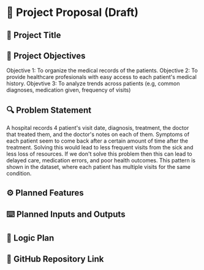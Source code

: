 # 📌 Project Proposal (Draft)

## 📝 Project Title  


## 🎯 Project Objectives  
Objective 1: To organize the medical records of the patients.
Objective 2: To provide healthcare profesionals with easy access to each patient's medical history.
Objevtive 3: To analyze trends across patients (e.g, common diagnoses, medication given, frequency of visits)


## 🔍 Problem Statement  
A hospital records 4 patient's visit date, diagnosis, treatment, the doctor that treated them, and the doctor's notes on each of them. Symptoms of each patient seem to come back after a certain amount of time after the treatment. Solving this would lead to less frequent visits from the sick and less loss of resources. If we don't solve this problem then this can lead to delayed care, medication errors, and poor health outcomes. This pattern is shown in the dataset, where each patient has multiple visits for the same condition.

## ⚙️ Planned Features  


## ⌨️ Planned Inputs and Outputs  


## 🧠 Logic Plan  


## 📂 GitHub Repository Link  


